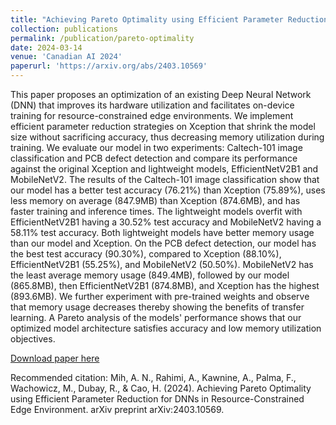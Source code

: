 ```yaml
---
title: "Achieving Pareto Optimality using Efficient Parameter Reduction for DNNs in Resource-Constrained Edge Environment"
collection: publications
permalink: /publication/pareto-optimality
date: 2024-03-14
venue: 'Canadian AI 2024'
paperurl: 'https://arxiv.org/abs/2403.10569'
---
```

This paper proposes an optimization of an existing Deep Neural Network (DNN) that improves its hardware utilization and facilitates on-device training for resource-constrained edge environments. We implement efficient parameter reduction strategies on Xception that shrink the model size without sacrificing accuracy, thus decreasing memory utilization during training. We evaluate our model in two experiments: Caltech-101 image classification and PCB defect detection and compare its performance against the original Xception and lightweight models, EfficientNetV2B1 and MobileNetV2. The results of the Caltech-101 image classification show that our model has a better test accuracy (76.21%) than Xception (75.89%), uses less memory on average (847.9MB) than Xception (874.6MB), and has faster training and inference times. The lightweight models overfit with EfficientNetV2B1 having a 30.52% test accuracy and MobileNetV2 having a 58.11% test accuracy. Both lightweight models have better memory usage than our model and Xception. On the PCB defect detection, our model has the best test accuracy (90.30%), compared to Xception (88.10%), EfficientNetV2B1 (55.25%), and MobileNetV2 (50.50%). MobileNetV2 has the least average memory usage (849.4MB), followed by our model (865.8MB), then EfficientNetV2B1 (874.8MB), and Xception has the highest (893.6MB). We further experiment with pre-trained weights and observe that memory usage decreases thereby showing the benefits of transfer learning. A Pareto analysis of the models' performance shows that our optimized model architecture satisfies accuracy and low memory utilization objectives.

[Download paper here](https://arxiv.org/abs/2403.10569)

Recommended citation:
Mih, A. N., Rahimi, A., Kawnine, A., Palma, F., Wachowicz, M., Dubay, R., & Cao, H. (2024). Achieving Pareto Optimality using Efficient Parameter Reduction for DNNs in Resource-Constrained Edge Environment. arXiv preprint arXiv:2403.10569.